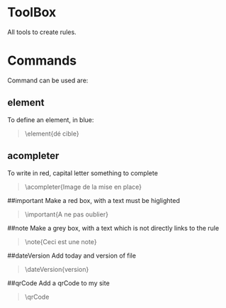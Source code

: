 # ToolBox
All tools to create rules.

# Commands
Command can be used are:

## element
To define an element, in blue:
> \element{dé cible}

## acompleter
To write in red, capital letter something to complete
> \acompleter{Image de la mise en place}

##important
Make a red box, with a text must be higlighted
> \important{A ne pas oublier}

##note
Make a grey box, with a text which is not directly links to the rule
> \note{Ceci est une note}

##dateVersion
Add today and version of file
> \dateVersion{version}

##qrCode
Add a qrCode to my site
> \qrCode